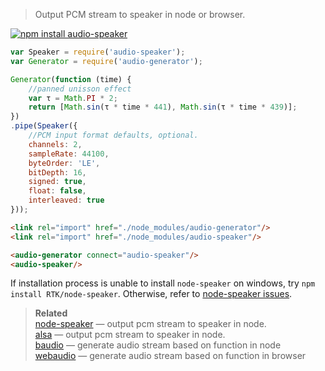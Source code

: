 > Output PCM stream to speaker in node or browser.

[![npm install audio-speaker](https://nodei.co/npm/audio-speaker.png?mini=true)](https://npmjs.org/package/audio-speaker/)

```js
var Speaker = require('audio-speaker');
var Generator = require('audio-generator');

Generator(function (time) {
	//panned unisson effect
	var τ = Math.PI * 2;
	return [Math.sin(τ * time * 441), Math.sin(τ * time * 439)];
})
.pipe(Speaker({
	//PCM input format defaults, optional.
	channels: 2,
	sampleRate: 44100,
	byteOrder: 'LE',
	bitDepth: 16,
	signed: true,
	float: false,
	interleaved: true
}));
```

```html
<link rel="import" href="./node_modules/audio-generator"/>
<link rel="import" href="./node_modules/audio-speaker"/>

<audio-generator connect="audio-speaker"/>
<audio-speaker/>
```

If installation process is unable to install `node-speaker` on windows, try `npm install RTK/node-speaker`. Otherwise, refer to [node-speaker issues](https://github.com/TooTallNate/node-speaker/issues).


> **Related**<br/>
> [node-speaker](http://npmjs.org/package/speaker) — output pcm stream to speaker in node.<br/>
> [alsa](http://npmjs.org/package/alsa) — output pcm stream to speaker in node.<br/>
> [baudio](http://npmjs.org/package/baudio) — generate audio stream based on function in node<br/>
> [webaudio](http://npmjs.org/package/webaudio) — generate audio stream based on function in browser